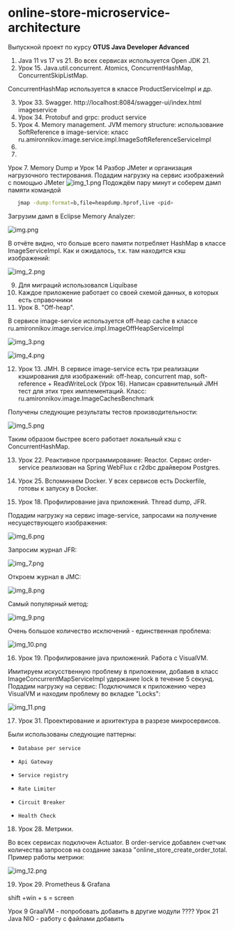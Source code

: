 # online-store-microservice-architecture
Выпускной проект по курсу **OTUS Java Developer Advanced**

1) Java 11 vs 17 vs 21.
   Во всех сервисах используется Open JDK 21.
2) Урок 15. Java.util.concurrent. Atomics, ConcurrentHashMap, ConcurrentSkipListMap.

ConcurrentHashMap используется в классе ProductServiceImpl и др.

3) Урок 33. Swagger. http://localhost:8084/swagger-ui/index.html imageservice 
4) Урок 34. Protobuf and grpc: product service
5) Урок 4. Memory management. JVM memory structure: использование SoftReference в image-service: 
класс ru.amironnikov.image.service.impl.ImageSoftReferenceServiceImpl
6) 
7)
Урок 7. Memory Dump и Урок 14 Разбор JMeter и организация нагрузочного тестирования.
Подадим нагрузку на сервис изображений с помощью JMeter
![img_1.png](img_1.png)
Подождём пару минут и соберем дамп памяти командой 
   ```bash
      jmap -dump:format=b,file=heapdump.hprof,live <pid>
   ```
Загрузим дамп в Eclipse Memory Analyzer:

![img.png](img.png)

В отчёте видно, что больше всего памяти потребляет HashMap в классе ImageServiceImpl.
Как и ожидалось, т.к. там находится кэш изображений:

![img_2.png](img_2.png)

9) Для миграций использовался Liquibase
10) Каждое приложение работает со своей схемой данных, в которых есть справочники
11) Урок 8. "Off-heap".

В сервисе image-service используется off-heap cache в классе
ru.amironnikov.image.service.impl.ImageOffHeapServiceImpl

![img_3.png](img_3.png)

![img_4.png](img_4.png)

12) Урок 13. JMH.
В сервисе image-service есть три реализации кэширования для изображений:
off-heap, concurrent map, soft-reference + ReadWriteLock (Урок 16).
Написан сравнительный JMH тест для этих трех имплементаций.
Класс: ru.amironnikov.image.ImageCachesBenchmark

Получены следующие результаты тестов производительности:

![img_5.png](img_5.png)

Таким образом быстрее всего работает локальный кэш с ConcurrentHashMap.

13) Урок 22. Реактивное программирование: Reactor.
Сервис order-service реализован на Spring WebFlux с r2dbc драйвером Postgres.

14) Урок 25. Вспоминаем Docker. У всех сервисов есть Dockerfile, готовы к запуску в Docker.

15) Урок 18. Профилирование java приложений. Thread dump, JFR.

Подадим нагрузку на сервис image-service, запросами на получение несуществующего изображения:

![img_6.png](img_6.png)


Запросим журнал JFR:

![img_7.png](img_7.png)

Откроем журнал в JMC:

![img_8.png](img_8.png)

Самый популярный метод:

![img_9.png](img_9.png)

Очень большое количество исключений - единственная проблема:

![img_10.png](img_10.png)

16) Урок 19. Профилирование java приложений. Работа с VisualVM.

Имитируем искусственную проблему в приложении, добавив в класс ImageConcurrentMapServiceImpl 
удержание lock в течение 5 секунд.
Подадим нагрузку на сервис: 
Подключимся к приложению через VisualVM и находим проблему во вкладке "Locks":

![img_11.png](img_11.png)

17) Урок 31. Проектирование и архитектура в разрезе микросервисов.

Были использованы следующие паттерны:
*     Database per service
*     Api Gateway
*     Service registry
*     Rate Limiter
*     Circuit Breaker
*     Health Check
   
18) Урок 28. Метрики.

Во всех сервисах подключен Actuator.
В order-service добавлен счетчик количества запросов на создание заказа "online_store_create_order_total.
Пример работы метрики:

![img_12.png](img_12.png)

19) Урок 29. Prometheus & Grafana

shift +win + s = screen

Урок 9 GraalVM - попробовать добавить в другие модули ????
Урок 21 Java NIO - работу с файлами добавить
